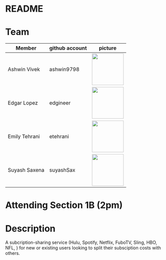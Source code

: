 # README

# Team
|   Member      | github account| picture  |
| ------------- | ------------- | -------- |
| Ashwin Vivek  | ashwin9798    | <img src="https://scontent-lax3-1.xx.fbcdn.net/v/t1.0-1/p320x320/69783662_2261541240607978_8021921112654872576_n.jpg?_nc_cat=102&_nc_oc=AQnl15lbl2WKExGuuoRIHlx_ybLyJfoIKstMLiHIX08N7PX8N5CwtJA_C5ivIbwJyd4&_nc_ht=scontent-lax3-1.xx&oh=9c82cb057db62406e109e0ed0c7c9b5f&oe=5E3742D9" height="100" width="100">  |
| Edgar Lopez   | edgineer      |   <img src="https://scontent-lax3-1.xx.fbcdn.net/v/t1.15752-9/72211374_530046221088857_6635749920001228800_n.png?_nc_cat=110&_nc_oc=AQlU0wxzs7GfPGraMXoiHI03y32X7TljOOH5ZeNtHNbtDYGtoX0fZdFNGGtoHb1F3dCyEZZHXaGDs92OXFlN5bqD&_nc_ht=scontent-lax3-1.xx&oh=e6ee84f6e1d041603e24444a1503b713&oe=5E1A3CFE" height="100" width="100"> |
| Emily Tehrani | etehrani      |   <img src="https://scontent-lax3-1.xx.fbcdn.net/v/t1.15752-9/72212787_506757186843479_4509276470329212928_n.jpg?_nc_cat=109&_nc_oc=AQko8KqtYWSPYiyUYgKdpn4IsSrq4nhfNG5Pg54VSkRxJVIuJEWEHBqGyQd-XR0OD0g&_nc_ht=scontent-lax3-1.xx&oh=75f9fd8ffbae869481ed343474e4a171&oe=5E1D59D4" height="100" width="100"> |
| Suyash Saxena | suyashSax     |   <img src="https://avatars2.githubusercontent.com/u/22601648?s=460&v=4" height="100" width="100">|

# Attending Section 1B (2pm)

# Description
A subcription-sharing service (Hulu, Spotify, Netflix, FuboTV, Sling, HBO, NFL, <sport sites>) for new or existing users looking to split their subsciption costs with others.
